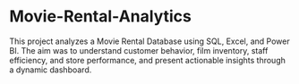 # Movie-Rental-Analytics
This project analyzes a Movie Rental Database using SQL, Excel, and Power BI. The aim was to understand customer behavior, film inventory, staff efficiency, and store performance, and present actionable insights through a dynamic dashboard.
